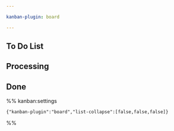 ```yaml
---

kanban-plugin: board

---
```


## To Do List



## Processing



## Done





%% kanban:settings
```
{"kanban-plugin":"board","list-collapse":[false,false,false]}
```
%%